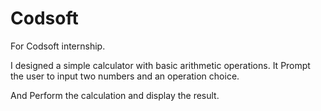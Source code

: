 # Codsoft
For Codsoft internship. 

I designed a simple calculator with basic arithmetic operations.
It Prompt the user to input two numbers and an operation choice.

And Perform the calculation and display the result.
